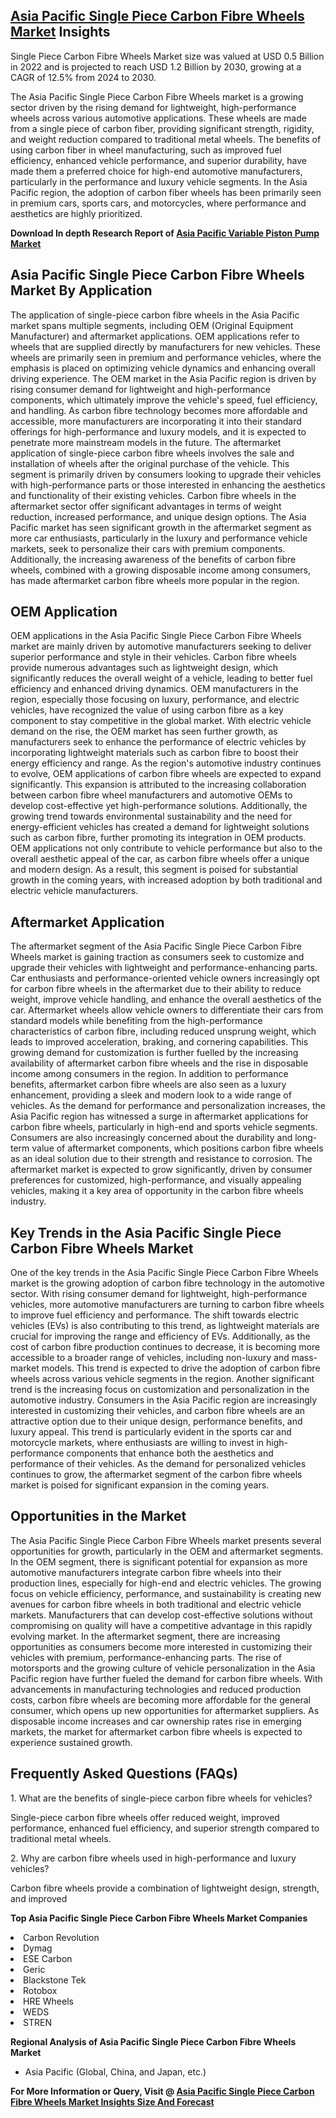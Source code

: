 <h2><a href="https://www.verifiedmarketreports.com/download-sample/?rid=298122&amp;utm_source=Github-Feb&amp;utm_medium=225" target="_blank">Asia Pacific Single Piece Carbon Fibre Wheels Market</a> Insights</h2><p>Single Piece Carbon Fibre Wheels Market size was valued at USD 0.5 Billion in 2022 and is projected to reach USD 1.2 Billion by 2030, growing at a CAGR of 12.5% from 2024 to 2030.</p><p><p>The Asia Pacific Single Piece Carbon Fibre Wheels market is a growing sector driven by the rising demand for lightweight, high-performance wheels across various automotive applications. These wheels are made from a single piece of carbon fiber, providing significant strength, rigidity, and weight reduction compared to traditional metal wheels. The benefits of using carbon fiber in wheel manufacturing, such as improved fuel efficiency, enhanced vehicle performance, and superior durability, have made them a preferred choice for high-end automotive manufacturers, particularly in the performance and luxury vehicle segments. In the Asia Pacific region, the adoption of carbon fiber wheels has been primarily seen in premium cars, sports cars, and motorcycles, where performance and aesthetics are highly prioritized. <p><strong>Download In depth Research Report of <a href="https://www.verifiedmarketreports.com/download-sample/?rid=236118&amp;utm_source=Pulse-Dec&amp;utm_medium=225" target="_blank">Asia Pacific Variable Piston Pump Market</a></strong></p></p> <h2>Asia Pacific Single Piece Carbon Fibre Wheels Market By Application</h2> <p>The application of single-piece carbon fibre wheels in the Asia Pacific market spans multiple segments, including OEM (Original Equipment Manufacturer) and aftermarket applications. OEM applications refer to wheels that are supplied directly by manufacturers for new vehicles. These wheels are primarily seen in premium and performance vehicles, where the emphasis is placed on optimizing vehicle dynamics and enhancing overall driving experience. The OEM market in the Asia Pacific region is driven by rising consumer demand for lightweight and high-performance components, which ultimately improve the vehicle's speed, fuel efficiency, and handling. As carbon fibre technology becomes more affordable and accessible, more manufacturers are incorporating it into their standard offerings for high-performance and luxury models, and it is expected to penetrate more mainstream models in the future. The aftermarket application of single-piece carbon fibre wheels involves the sale and installation of wheels after the original purchase of the vehicle. This segment is primarily driven by consumers looking to upgrade their vehicles with high-performance parts or those interested in enhancing the aesthetics and functionality of their existing vehicles. Carbon fibre wheels in the aftermarket sector offer significant advantages in terms of weight reduction, increased performance, and unique design options. The Asia Pacific market has seen significant growth in the aftermarket segment as more car enthusiasts, particularly in the luxury and performance vehicle markets, seek to personalize their cars with premium components. Additionally, the increasing awareness of the benefits of carbon fibre wheels, combined with a growing disposable income among consumers, has made aftermarket carbon fibre wheels more popular in the region. <h2>OEM Application</h2> <p>OEM applications in the Asia Pacific Single Piece Carbon Fibre Wheels market are mainly driven by automotive manufacturers seeking to deliver superior performance and style in their vehicles. Carbon fibre wheels provide numerous advantages such as lightweight design, which significantly reduces the overall weight of a vehicle, leading to better fuel efficiency and enhanced driving dynamics. OEM manufacturers in the region, especially those focusing on luxury, performance, and electric vehicles, have recognized the value of using carbon fibre as a key component to stay competitive in the global market. With electric vehicle demand on the rise, the OEM market has seen further growth, as manufacturers seek to enhance the performance of electric vehicles by incorporating lightweight materials such as carbon fibre to boost their energy efficiency and range. As the region's automotive industry continues to evolve, OEM applications of carbon fibre wheels are expected to expand significantly. This expansion is attributed to the increasing collaboration between carbon fibre wheel manufacturers and automotive OEMs to develop cost-effective yet high-performance solutions. Additionally, the growing trend towards environmental sustainability and the need for energy-efficient vehicles has created a demand for lightweight solutions such as carbon fibre, further promoting its integration in OEM products. OEM applications not only contribute to vehicle performance but also to the overall aesthetic appeal of the car, as carbon fibre wheels offer a unique and modern design. As a result, this segment is poised for substantial growth in the coming years, with increased adoption by both traditional and electric vehicle manufacturers. <h2>Aftermarket Application</h2> <p>The aftermarket segment of the Asia Pacific Single Piece Carbon Fibre Wheels market is gaining traction as consumers seek to customize and upgrade their vehicles with lightweight and performance-enhancing parts. Car enthusiasts and performance-oriented vehicle owners increasingly opt for carbon fibre wheels in the aftermarket due to their ability to reduce weight, improve vehicle handling, and enhance the overall aesthetics of the car. Aftermarket wheels allow vehicle owners to differentiate their cars from standard models while benefiting from the high-performance characteristics of carbon fibre, including reduced unsprung weight, which leads to improved acceleration, braking, and cornering capabilities. This growing demand for customization is further fuelled by the increasing availability of aftermarket carbon fibre wheels and the rise in disposable income among consumers in the region. In addition to performance benefits, aftermarket carbon fibre wheels are also seen as a luxury enhancement, providing a sleek and modern look to a wide range of vehicles. As the demand for performance and personalization increases, the Asia Pacific region has witnessed a surge in aftermarket applications for carbon fibre wheels, particularly in high-end and sports vehicle segments. Consumers are also increasingly concerned about the durability and long-term value of aftermarket components, which positions carbon fibre wheels as an ideal solution due to their strength and resistance to corrosion. The aftermarket market is expected to grow significantly, driven by consumer preferences for customized, high-performance, and visually appealing vehicles, making it a key area of opportunity in the carbon fibre wheels industry. <h2>Key Trends in the Asia Pacific Single Piece Carbon Fibre Wheels Market</h2> <p>One of the key trends in the Asia Pacific Single Piece Carbon Fibre Wheels market is the growing adoption of carbon fibre technology in the automotive sector. With rising consumer demand for lightweight, high-performance vehicles, more automotive manufacturers are turning to carbon fibre wheels to improve fuel efficiency and performance. The shift towards electric vehicles (EVs) is also contributing to this trend, as lightweight materials are crucial for improving the range and efficiency of EVs. Additionally, as the cost of carbon fibre production continues to decrease, it is becoming more accessible to a broader range of vehicles, including non-luxury and mass-market models. This trend is expected to drive the adoption of carbon fibre wheels across various vehicle segments in the region. Another significant trend is the increasing focus on customization and personalization in the automotive industry. Consumers in the Asia Pacific region are increasingly interested in customizing their vehicles, and carbon fibre wheels are an attractive option due to their unique design, performance benefits, and luxury appeal. This trend is particularly evident in the sports car and motorcycle markets, where enthusiasts are willing to invest in high-performance components that enhance both the aesthetics and performance of their vehicles. As the demand for personalized vehicles continues to grow, the aftermarket segment of the carbon fibre wheels market is poised for significant expansion in the coming years. <h2>Opportunities in the Market</h2> <p>The Asia Pacific Single Piece Carbon Fibre Wheels market presents several opportunities for growth, particularly in the OEM and aftermarket segments. In the OEM segment, there is significant potential for expansion as more automotive manufacturers integrate carbon fibre wheels into their production lines, especially for high-end and electric vehicles. The growing focus on vehicle efficiency, performance, and sustainability is creating new avenues for carbon fibre wheels in both traditional and electric vehicle markets. Manufacturers that can develop cost-effective solutions without compromising on quality will have a competitive advantage in this rapidly evolving market. In the aftermarket segment, there are increasing opportunities as consumers become more interested in customizing their vehicles with premium, performance-enhancing parts. The rise of motorsports and the growing culture of vehicle personalization in the Asia Pacific region have further fueled the demand for carbon fibre wheels. With advancements in manufacturing technologies and reduced production costs, carbon fibre wheels are becoming more affordable for the general consumer, which opens up new opportunities for aftermarket suppliers. As disposable income increases and car ownership rates rise in emerging markets, the market for aftermarket carbon fibre wheels is expected to experience sustained growth. <h2>Frequently Asked Questions (FAQs)</h2> <p>1. What are the benefits of single-piece carbon fibre wheels for vehicles?</p> <p>Single-piece carbon fibre wheels offer reduced weight, improved performance, enhanced fuel efficiency, and superior strength compared to traditional metal wheels.</p> <p>2. Why are carbon fibre wheels used in high-performance and luxury vehicles?</p> <p>Carbon fibre wheels provide a combination of lightweight design, strength, and improved</p><p><strong>Top Asia Pacific Single Piece Carbon Fibre Wheels Market Companies</strong></p><div data-test-id=""><p><li>Carbon Revolution</li><li> Dymag</li><li> ESE Carbon</li><li> Geric</li><li> Blackstone Tek</li><li> Rotobox</li><li> HRE Wheels</li><li> WEDS</li><li> STREN</li></p><div><strong>Regional Analysis of&nbsp;Asia Pacific Single Piece Carbon Fibre Wheels Market</strong></div><ul><li dir="ltr"><p dir="ltr">Asia Pacific (Global, China, and Japan, etc.)</p></li></ul><p><strong>For More Information or Query, Visit @&nbsp;</strong><strong><a href="https://www.verifiedmarketreports.com/product/single-piece-carbon-fibre-wheels-market/?utm_source=Github-Feb&amp;utm_medium=225" target="_blank">Asia Pacific Single Piece Carbon Fibre Wheels Market Insights Size And Forecast</a></strong></p></div><h2>&nbsp;</h2><div data-test-id="">&nbsp;</div>

